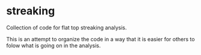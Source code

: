 streaking
=========

Collection of code for flat top streaking analysis.

This is an attempt to organize the code in a way that it is easier for others to folow what is going on in the analysis. 

